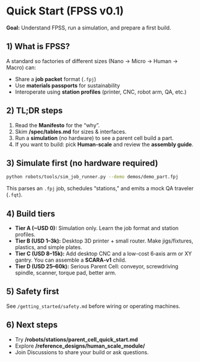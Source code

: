 # Quick Start (FPSS v0.1)

**Goal:** Understand FPSS, run a simulation, and prepare a first build.

## 1) What is FPSS?
A standard so factories of different sizes (Nano → Micro → Human → Macro) can:
- Share a **job packet** format (`.fpj`)
- Use **materials passports** for sustainability
- Interoperate using **station profiles** (printer, CNC, robot arm, QA, etc.)

## 2) TL;DR steps
1. Read the **Manifesto** for the “why”.
2. Skim **/spec/tables.md** for sizes & interfaces.
3. Run a **simulation** (no hardware) to see a parent cell build a part.
4. If you want to build: pick **Human‑scale** and review the **assembly guide**.

## 3) Simulate first (no hardware required)
```bash
python robots/tools/sim_job_runner.py --demo demos/demo_part.fpj
```
This parses an `.fpj` job, schedules “stations,” and emits a mock QA traveler (`.fqt`).

## 4) Build tiers
- **Tier A (~USD 0):** Simulation only. Learn the job format and station profiles.
- **Tier B (USD 1–3k):** Desktop 3D printer + small router. Make jigs/fixtures, plastics, and simple plates.
- **Tier C (USD 8–15k):** Add desktop CNC and a low-cost 6‑axis arm or XY gantry. You can assemble a **SCARA‑v1** child.
- **Tier D (USD 25–60k):** Serious Parent Cell: conveyor, screwdriving spindle, scanner, torque pad, better arm.

## 5) Safety first
See `/getting_started/safety.md` before wiring or operating machines.

## 6) Next steps
- Try **/robots/stations/parent_cell_quick_start.md**
- Explore **/reference_designs/human_scale_module/**
- Join Discussions to share your build or ask questions.
